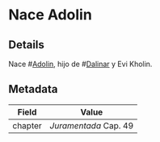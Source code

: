 # Nace Adolin


## Details
Nace #[Adolin](characters/adolin), hijo de #[Dalinar](characters/dalinar) y Evi Kholin.

## Metadata
| Field | Value |
| ----- | ----- |
| chapter | *Juramentada* Cap. 49 |
